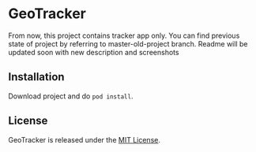 # GeoTracker

From now, this project contains tracker app only. You can find previous state of project by referring to master-old-project branch. Readme will be updated soon with new description and screenshots

## Installation

Download project and do `pod install`.

## License

GeoTracker is released under the [MIT License](LICENSE).
